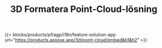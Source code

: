 ﻿---
title: 3D Formatera Point-Cloud-lösning 
weight: 7730
url: /sv/point-cloud
limit: 
description: Generera och förhandsgranska punktmoln från dina 3D-filer
---
{{< blocks/products/pf/agp/i18n/feature-solution-app url="https://products.aspose.app/3d/point-cloud/embed&h1&h2" >}} 

